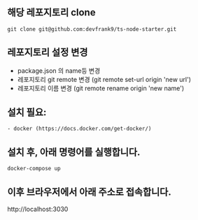 ## 해당 레포지토리 clone
```
git clone git@github.com:devfrank9/ts-node-starter.git
```

## 레포지토리 설정 변경

- package.json 의 name등 변경
- 레포지토리 git remote 변경 (git remote set-url origin 'new url')
- 레포지토리 이름 변경 (git remote rename origin 'new name')

## 설치 필요:
    - docker (https://docs.docker.com/get-docker/)

## 설치 후, 아래 명령어를 실행합니다.
```
docker-compose up
```

## 이후 브라우저에서 아래 주소로 접속합니다.

http://localhost:3030
